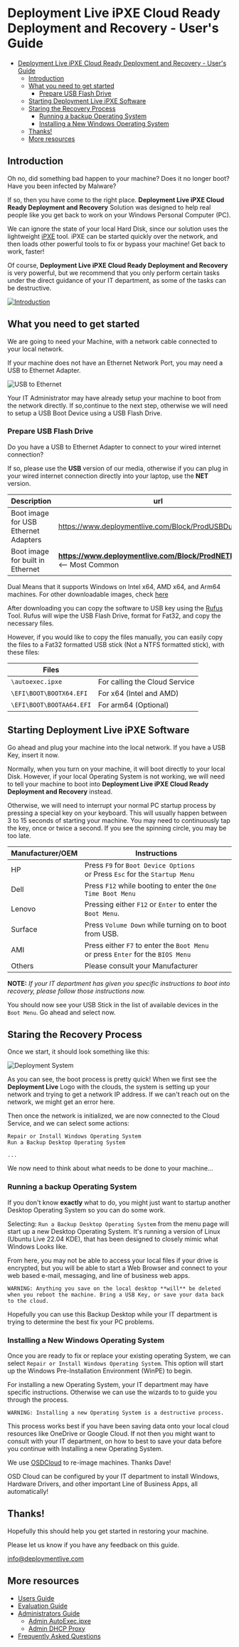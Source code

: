 # Deployment Live iPXE Cloud Ready Deployment and Recovery - User's Guide

- [Deployment Live iPXE Cloud Ready Deployment and Recovery - User's Guide](#deployment-live-ipxe-cloud-ready-deployment-and-recovery---users-guide)
  - [Introduction](#introduction)
  - [What you need to get started](#what-you-need-to-get-started)
    - [Prepare USB Flash Drive](#prepare-usb-flash-drive)
  - [Starting Deployment Live iPXE Software](#starting-deployment-live-ipxe-software)
  - [Staring the Recovery Process](#staring-the-recovery-process)
    - [Running a backup Operating System](#running-a-backup-operating-system)
    - [Installing a New Windows Operating System](#installing-a-new-windows-operating-system)
  - [Thanks!](#thanks)
  - [More resources](#more-resources)


## Introduction

Oh no, did something bad happen to your machine? Does it no longer boot? 
Have you been infected by Malware?

If so, then you have come to the right place.  **Deployment Live iPXE Cloud Ready Deployment and Recovery** 
Solution was designed to help real people like you get back to work on your Windows Personal Computer (PC).

We can ignore the state of your local Hard Disk, since our solution uses the lightweight [iPXE](https://ipxe.org) tool.
iPXE can be started quickly over the network, and then loads other powerful tools to fix or bypass your machine! Get back to work, faster!

Of course, **Deployment Live iPXE Cloud Ready Deployment and Recovery** is very powerful, but we recommend that you only perform 
certain tasks under the direct guidance of your IT department, as some of the tasks can be destructive. 

[![Introduction](media/userstart.png)](https://youtu.be/OdLZkTihovw)

## What you need to get started

We are going to need your Machine, with a network cable connected to your local network.

<!--Future: Document how to setup full Wi-Fi experience. Not currently supported -->

If your machine does not have an Ethernet Network Port, you may need a USB to Ethernet Adapter.

![USB to Ethernet](media/usbethernet.png)

Your IT Administrator may have already setup your machine to boot from the network directly. If so,continue to the next step, otherwise we will need to setup a USB Boot Device using a USB Flash Drive.

### Prepare USB Flash Drive

Do you have a USB to Ethernet Adapter to connect to your wired internet connection?

If so, please use the **USB** version of our media, otherwise if you can plug in your wired internet connection directly into your laptop, use the **NET** version.

|Description|url|
|----|----|
|Boot image for USB Ethernet Adapters|https://www.deploymentlive.com/Block/ProdUSBDual.iso|
|Boot image for built in Ethernet|**https://www.deploymentlive.com/Block/ProdNETDual.iso** <-- Most Common|

Dual Means that it supports Windows on Intel x64, AMD x64, and Arm64 machines.
For other downloadable images, check [here](adminguide.md)

After downloading you can copy the software to USB key using the [Rufus](https://rufus.ie) Tool. Rufus will wipe the USB Flash Drive, format for Fat32, and copy the necessary files.

However, if you would like to copy the files manually, you can easily copy the files to a Fat32 formatted USB stick (Not a NTFS formatted stick), with these files:

|Files||
|----|----|
|`\autoexec.ipxe`|For calling the Cloud Service|
|`\EFI\BOOT\BOOTX64.EFI`|For x64 (Intel and AMD)|
|`\EFI\BOOT\BOOTAA64.EFI`|For arm64 (Optional)|

## Starting Deployment Live iPXE Software

Go ahead and plug your machine into the local network.
If you have a USB Key, insert it now.

Normally, when you turn on your machine, it will boot directly to your local Disk. 
However, if your local Operating System is not working, we will need to tell your machine to boot
into **Deployment Live iPXE Cloud Ready Deployment and Recovery** instead.

Otherwise, we will need to interrupt your normal PC startup process by pressing a special key on your keyboard. 
This will usually happen between 3 to 15 seconds of starting your machine. You may need to continuously tap the key, once or twice a second.
If you see the spinning circle, you may be too late.

|Manufacturer/OEM|Instructions|
|----------------|------------|
|HP|Press `F9` for `Boot Device Options`</br> or Press `Esc` for the `Startup Menu`|
|Dell|Press `F12` while booting to enter the `One Time Boot Menu`|
|Lenovo|Pressing either `F12` or `Enter` to enter the `Boot Menu`.|
|Surface|Press `Volume Down` while turning on to boot from USB.|
|AMI|Press either `F7` to enter the `Boot Menu`</br>or press `Enter` for the `BIOS Menu`|
|Others|Please consult your Manufacturer|

**NOTE:** *If your IT department has given you specific instructions to boot into recovery, please follow those instructions now.*

You should now see your USB Stick in the list of available devices in the `Boot Menu`. Go ahead and select now.

## Staring the Recovery Process

Once we start,
it should look something like this:

![Deployment System](media/BootAnimation.png)

As you can see, the boot process is pretty quick! When we first see the **Deployment Live** Logo with the clouds, 
the system is setting up your network and trying to get a network IP address. If we can't reach out on the network, we might get an error here.

Then once the network is initialized, we are now connected to the Cloud Service, and we can select some  actions:
```
Repair or Install Windows Operating System
Run a Backup Desktop Operating System

...
```

We now need to think about what needs to be done to your machine...

### Running a backup Operating System

If you don't know **exactly** what to do, you might just want to startup another Desktop Operating System so you can do some work.

Selecting: `Run a Backup Desktop Operating System` from the menu page will start up a new Desktop Operating System. It's running a version of Linux (Ubuntu Live 22.04 KDE), that has been designed to closely mimic what Windows Looks like.

From here, you may not be able to access your local files if your drive is encrypted, but you will be able to start a Web Browser and connect to your web based e-mail, messaging, and line of business web apps.

`WARNING: Anything you save on the local desktop **will** be deleted when you reboot the machine. Bring a USB Key, or save your data back to the cloud.`

Hopefully you can use this Backup Desktop while your IT department is trying to determine the best fix your PC problems.

### Installing a New Windows Operating System

Once you are ready to fix or replace your existing operating System, we can select `Repair or Install Windows Operating System`. This option will start up the Windows Pre-Installation Environment (WinPE) to begin. 

<!--Future: Add in notes about Remediation tools-->

For installing a new Operating System, your IT department may have specific instructions. Otherwise we can use the wizards to to guide you through the process.

`WARNING: Installing a new Operating System is a destructive process.`

This process works best if you have been saving data onto your local cloud resources like OneDrive or Google Cloud. If not then you might want to consult with your IT department, on how to best to save your data before you continue with Installing a new Operating System.

We use [OSDCloud](https://www.osdeploy.com/) to re-image machines. Thanks Dave!

<!--Future: Add in documentation about OSD Cloud installation-->

OSD Cloud can be configured by your IT department to install Windows, Hardware Drivers, and other important Line of Business Apps, all automatically!

## Thanks!

Hopefully this should help you get started in restoring your machine. 

Please let us know if you have any feedback on this guide.

info@deploymentlive.com

## More resources

* [Users Guide](usersguide.md)
* [Evaluation Guide](EvalGuide.md)
* [Administrators Guide](AdminGuide.md)
  * [Admin AutoExec.ipxe](admin-autoexec.md)
  * [Admin DHCP Proxy](admin-dhcpproxy.md)
* [Frequently Asked Questions](faqguide.md)
